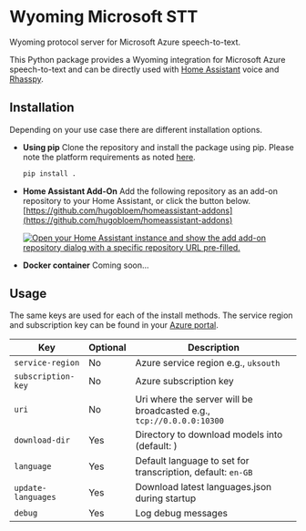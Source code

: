 # Wyoming Microsoft STT
Wyoming protocol server for Microsoft Azure speech-to-text.

This Python package provides a Wyoming integration for Microsoft Azure speech-to-text and can be directly used with [Home Assistant](https://www.home-assistant.io/) voice and [Rhasspy](https://github.com/rhasspy/rhasspy3).

## Installation
Depending on your use case there are different installation options.

- **Using pip**
  Clone the repository and install the package using pip. Please note the platform requirements as noted [here](https://learn.microsoft.com/en-us/azure/ai-services/speech-service/quickstarts/setup-platform?tabs=linux%2Cubuntu%2Cdotnetcli%2Cdotnet%2Cjre%2Cmaven%2Cnodejs%2Cmac%2Cpypi&pivots=programming-language-python#platform-requirements).
  ```sh
  pip install .
  ```

- **Home Assistant Add-On**
  Add the following repository as an add-on repository to your Home Assistant, or click the button below.
  [https://github.com/hugobloem/homeassistant-addons](https://github.com/hugobloem/homeassistant-addons)

  [![Open your Home Assistant instance and show the add add-on repository dialog with a specific repository URL pre-filled.](https://my.home-assistant.io/badges/supervisor_add_addon_repository.svg)](https://my.home-assistant.io/redirect/supervisor_add_addon_repository/?repository_url=https%3A%2F%2Fgithub.com%2Fhome-assistant%2Faddons-example)

- **Docker container**
  Coming soon...

## Usage
The same keys are used for each of the install methods. The service region and subscription key can be found in your [Azure portal](https://portal.azure.com).

| Key | Optional | Description |
|---|---|---|
| `service-region` | No | Azure service region e.g., `uksouth` |
| `subscription-key` | No | Azure subscription key |
| `uri` | No | Uri where the server will be broadcasted e.g., `tcp://0.0.0.0:10300` |
| `download-dir` | Yes | Directory to download models into (default: ) |
| `language` | Yes | Default language to set for transcription, default: `en-GB` |
| `update-languages` | Yes | Download latest languages.json during startup |
| `debug` | Yes | Log debug messages |
